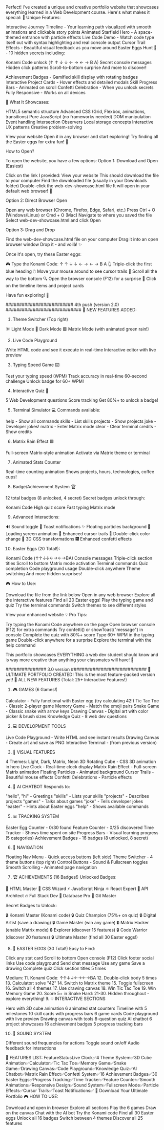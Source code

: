 Perfect! I've created a unique and creative portfolio website that showcases everything learned in a Web Development course. Here's what makes it special:
🌟 Unique Features:

Interactive Journey Timeline - Your learning path visualized with smooth animations and clickable story points
Animated Starfield Hero - A space-themed entrance with particle effects
Live Code Demo - Watch code type itself out with syntax highlighting and real console output
Cursor Trail Effects - Beautiful visual feedback as you move around
Easter Eggs Hunt 🥚 - 10 hidden secrets including:

Konami Code unlock (↑ ↑ ↓ ↓ ← → ← → B A)
Secret console messages
Hidden click patterns
Scroll-to-bottom surprise
And more to discover!


Achievement Badges - Gamified skill display with rotating badges
Interactive Project Cards - Hover effects and detailed modals
Skill Progress Bars - Animated on scroll
Confetti Celebration - When you unlock secrets
Fully Responsive - Works on all devices

🎯 What It Showcases:

HTML5 semantic structure
Advanced CSS (Grid, Flexbox, animations, transitions)
Pure JavaScript (no frameworks needed)
DOM manipulation
Event handling
Intersection Observers
Local storage concepts
Interactive UX patterns
Creative problem-solving

View your website
Open it in any browser and start exploring! Try finding all the Easter eggs for extra fun! 🚀

How to Open?

To open the website, you have a few options:
Option 1: Download and Open (Easiest)

Click on the link I provided: View your website
This should download the file to your computer
Find the downloaded file (usually in your Downloads folder)
Double-click the web-dev-showcase.html file
It will open in your default web browser! 🎉

Option 2: Direct Browser Open

Open any web browser (Chrome, Firefox, Edge, Safari, etc.)
Press Ctrl + O (Windows/Linux) or Cmd + O (Mac)
Navigate to where you saved the file
Select web-dev-showcase.html and click Open

Option 3: Drag and Drop

Find the web-dev-showcase.html file on your computer
Drag it into an open browser window
Drop it - and voilà! ✨


Once it's open, try these Easter eggs:

🎮 Type the Konami Code: ↑ ↑ ↓ ↓ ← → ← → B A
👆 Triple-click the first blue heading
🖱️ Move your mouse around to see cursor trails
📜 Scroll all the way to the bottom
🔍 Open the browser console (F12) for a surprise
🎯 Click on the timeline items and project cards

Have fun exploring! 🚀

######################### 4th push (version 2.0) ############################
🚀 NEW FEATURES ADDED:
1. Theme Switcher (Top right)

☀️ Light Mode
🌙 Dark Mode
🟩 Matrix Mode (with animated green rain!)

2. Live Code Playground

Write HTML code and see it execute in real-time
Interactive editor with live preview

3. Typing Speed Game ⌨️

Test your typing speed (WPM)
Track accuracy in real-time
60-second challenge
Unlock badge for 60+ WPM!

4. Interactive Quiz 🧠

5 Web Development questions
Score tracking
Get 80%+ to unlock a badge!

5. Terminal Simulator 💻
Commands available:

help - Show all commands
skills - List skills
projects - Show projects
joke - Developer jokes!
matrix - Enter Matrix mode
clear - Clear terminal
credits - Show credits

6. Matrix Rain Effect 🟩

Full-screen Matrix-style animation
Activate via Matrix theme or terminal

7. Animated Stats Counter

Real-time counting animation
Shows projects, hours, technologies, coffee cups!

8. Badge/Achievement System 🏆

12 total badges (8 unlocked, 4 secret)
Secret badges unlock through:

Konami Code
High quiz score
Fast typing
Matrix mode



9. Advanced Interactions:

🔊 Sound toggle
🎨 Toast notifications
✨ Floating particles background
🎯 Loading screen animation
💫 Enhanced cursor trails
🎨 Double-click color change
🌈 3D CSS transformations
🎆 Enhanced confetti effects

10. Easter Eggs (20 Total!):

Konami Code (↑↑↓↓←→←→BA)
Console messages
Triple-click section titles
Scroll to bottom
Matrix mode activation
Terminal commands
Quiz completion
Code playground usage
Double-click anywhere
Theme switching
And more hidden surprises!

🎮 How to Use:

Download the file from the link below
Open in any web browser
Explore all the interactive features
Find all 20 Easter eggs!
Play the typing game and quiz
Try the terminal commands
Switch themes to see different styles

View your enhanced website
💡 Pro Tips:

Try typing the Konami Code anywhere on the page
Open browser console (F12) for extra commands
Try confetti() or showToast("message") in console
Complete the quiz with 80%+ score
Type 60+ WPM in the typing game
Double-click anywhere for a surprise
Explore the terminal with the help command

This portfolio showcases EVERYTHING a web dev student should know and is way more creative than anything your classmates will have! 🌟

############### 3.0 version ############################
🎉 ULTIMATE PORTFOLIO CREATED! This is the most feature-packed version yet!
🚀 ALL NEW FEATURES (Total: 25+ Interactive Features!)
1. 🎮 GAMES (6 Games!)

Calculator - Fully functional with Easter egg (try calculating 42!)
Tic Tac Toe - Classic 2-player game
Memory Game - Match the emoji pairs
Snake Game - Classic snake with arrow keys
Drawing Canvas - Digital art with color picker & brush sizes
Knowledge Quiz - 8 web dev questions

2. 💻 DEVELOPMENT TOOLS

Live Code Playground - Write HTML and see instant results
Drawing Canvas - Create art and save as PNG
Interactive Terminal - (from previous version)

3. 🎨 VISUAL FEATURES

4 Themes: Light, Dark, Matrix, Neon
3D Rotating Cube - CSS 3D animation in hero
Live Clock - Real-time clock display
Matrix Rain Effect - Full-screen Matrix animation
Floating Particles - Animated background
Cursor Trails - Beautiful mouse effects
Confetti Celebrations - Particle effects

4. 🤖 AI CHATBOT
Responds to:

"hello", "hi" - Greetings
"skills" - Lists your skills
"projects" - Describes projects
"games" - Talks about games
"joke" - Tells developer jokes
"easter" - Hints about Easter eggs
"help" - Shows available commands

5. 📊 TRACKING SYSTEM

Easter Egg Counter - 0/30 found
Feature Counter - 0/25 discovered
Time Tracker - Shows time spent on site
Progress Bars - Visual learning progress (5 categories)
Achievement Badges - 16 badges (8 unlocked, 8 secret)

6. 🎯 NAVIGATION

Floating Nav Menu - Quick access buttons (left side)
Theme Switcher - 4 theme buttons (top right)
Control Buttons - Sound & Fullscreen toggles
Smooth Scrolling - Animated page navigation

7. 🏆 ACHIEVEMENTS (16 Badges!)
Unlocked Badges:

🎨 HTML Master
💅 CSS Wizard
⚡ JavaScript Ninja
⚛️ React Expert
🚀 API Architect
🔥 Full Stack Dev
💾 Database Pro
🌿 Git Master

Secret Badges to Unlock:

🔒 Konami Master (Konami code)
🔒 Quiz Champion (75%+ on quiz)
🔒 Digital Artist (save a drawing)
🔒 Game Master (win any game)
🔒 Matrix Hacker (enable Matrix mode)
🔒 Explorer (discover 15 features)
🔒 Code Warrior (discover 20 features)
🔒 Ultimate Master (find all 30 Easter eggs!)

8. 🥚 EASTER EGGS (30 Total!)
Easy to Find:

Click any stat card
Scroll to bottom
Open console (F12)
Click footer social links
Use code playground
Send chat message
Use any game
Save a drawing
Complete quiz
Click section titles 5 times

Medium:
11. Konami Code: ↑↑↓↓←→←→BA
12. Double-click body 5 times
13. Calculator: solve "42"
14. Switch to Matrix theme
15. Toggle fullscreen
16. Switch all 4 themes
17. Use drawing canvas
18. Win Tic Tac Toe
19. Win Memory Game
20. Score 5+ in Snake
Hard:
21-30. Hidden throughout - explore everything!
9. 💡 INTERACTIVE SECTIONS

Hero with 3D cube animation
6 animated stat counters
Timeline with 5 milestones
10 skill cards with progress bars
6 game cards
Code playground with live preview
Drawing canvas with tools
8-question quiz
AI chatbot
6 project showcases
16 achievement badges
5 progress tracking bars

10. 🎵 SOUND SYSTEM

Different sound frequencies for actions
Toggle sound on/off
Audio feedback for interactions

📱 FEATURES LIST:
FeatureStatusLive Clock✅4 Theme System✅3D Cube Animation✅Calculator✅Tic Tac Toe✅Memory Game✅Snake Game✅Drawing Canvas✅Code Playground✅Knowledge Quiz✅AI Chatbot✅Matrix Rain Effect✅Confetti System✅16 Achievement Badges✅30 Easter Eggs✅Progress Tracking✅Time Tracker✅Feature Counter✅Smooth Animations✅Responsive Design✅Sound System✅Fullscreen Mode✅Particle Effects✅Cursor Trails✅Toast Notifications✅
🚀 Download Your Ultimate Portfolio
🎮 HOW TO USE:

Download and open in browser
Explore all sections
Play the 6 games
Draw on the canvas
Chat with the AI bot
Try the Konami code
Find all 30 Easter eggs
Unlock all 16 badges
Switch between 4 themes
Discover all 25 features